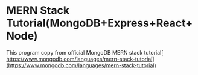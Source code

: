 # MERN Stack Tutorial(MongoDB+Express+React+Node)
This program copy from official MongoDB MERN stack tutorial[ https://www.mongodb.com/languages/mern-stack-tutorial](https://www.mongodb.com/languages/mern-stack-tutorial)

